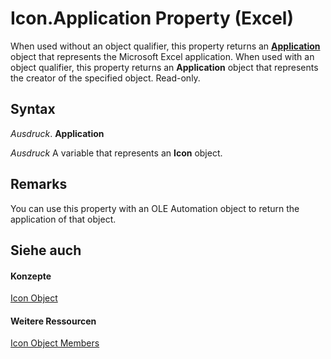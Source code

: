 
# Icon.Application Property (Excel)

When used without an object qualifier, this property returns an  **[Application](19b73597-5cf9-4f56-8227-b5211f657f6f.md)** object that represents the Microsoft Excel application. When used with an object qualifier, this property returns an **Application** object that represents the creator of the specified object. Read-only.


## Syntax

 _Ausdruck_. **Application**

 _Ausdruck_ A variable that represents an **Icon** object.


## Remarks

You can use this property with an OLE Automation object to return the application of that object.


## Siehe auch


#### Konzepte


[Icon Object](99dd63ab-2981-aab7-cfe8-7e47fe911281.md)
#### Weitere Ressourcen


[Icon Object Members](http://msdn.microsoft.com/library/e040e212-f369-dff7-c43b-1780f42e878b%28Office.15%29.aspx)